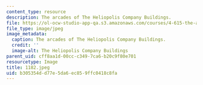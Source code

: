 ```yaml
---
content_type: resource
description: The arcades of The Heliopolis Company Buildings.
file: https://ol-ocw-studio-app-qa.s3.amazonaws.com/courses/4-615-the-architecture-of-cairo-spring-2002/b305354dd77e5da6ec859ffc0418c8fa_1182.jpeg
file_type: image/jpeg
image_metadata:
  caption: The arcades of The Heliopolis Company Buildings.
  credit: ''
  image-alt: The Heliopolis Company Buildings
parent_uid: cff8aa1d-00cc-c349-7ca6-b20c9f80e701
resourcetype: Image
title: 1182.jpeg
uid: b305354d-d77e-5da6-ec85-9ffc0418c8fa
---
```

